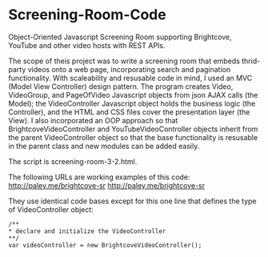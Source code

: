 Screening-Room-Code
===================

Object-Oriented Javascript Screening Room supporting Brightcove, YouTube and other video hosts with REST APIs.

The scope of theis project was to write a screening room that embeds thrid-party videos onto a web page, incorporating search and pagination functionality. With scaleability and resusable code in mind, I used an MVC (Model View Controller) design pattern. The program creates Video, VideoGroup, and PageOfVideo Javascript objects from json AJAX calls (the Model); the VideoController Javascript object holds the business logic (the Controller), and the HTML and CSS files cover the presentation layer (the View). I also incorporated an OOP approach so that BrightcoveVideoController and YouTubeVideoController objects inherit from the parent VideoController object so that the base functionality is resusable in the parent class and new modules can be added easily. 

The script is screening-room-3-2.html. 

The following URLs are working examples of this code:
http://paley.me/brightcove-sr
http://paley.me/brightcove-sr

They use identical code bases except for this one line that defines the type of VideoController object: 

	/**
	* declare and initialize the VideoController 
	**/	
	var videoController = new BrightcoveVideoController();





